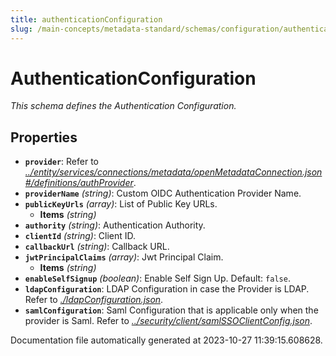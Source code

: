 ```yaml
---
title: authenticationConfiguration
slug: /main-concepts/metadata-standard/schemas/configuration/authenticationconfiguration
---
```


# AuthenticationConfiguration

*This schema defines the Authentication Configuration.*

## Properties

- **`provider`**: Refer to *[../entity/services/connections/metadata/openMetadataConnection.json#/definitions/authProvider](#/entity/services/connections/metadata/openMetadataConnection.json#/definitions/authProvider)*.
- **`providerName`** *(string)*: Custom OIDC Authentication Provider Name.
- **`publicKeyUrls`** *(array)*: List of Public Key URLs.
  - **Items** *(string)*
- **`authority`** *(string)*: Authentication Authority.
- **`clientId`** *(string)*: Client ID.
- **`callbackUrl`** *(string)*: Callback URL.
- **`jwtPrincipalClaims`** *(array)*: Jwt Principal Claim.
  - **Items** *(string)*
- **`enableSelfSignup`** *(boolean)*: Enable Self Sign Up. Default: `false`.
- **`ldapConfiguration`**: LDAP Configuration in case the Provider is LDAP. Refer to *[./ldapConfiguration.json](#ldapConfiguration.json)*.
- **`samlConfiguration`**: Saml Configuration that is applicable only when the provider is Saml. Refer to *[../security/client/samlSSOClientConfig.json](#/security/client/samlSSOClientConfig.json)*.


Documentation file automatically generated at 2023-10-27 11:39:15.608628.
